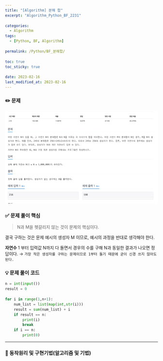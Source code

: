 ```yaml
---
title: "[Algorithm] 분해 합"
excerpt: "Algorithm_Python_BF_2231"

categories: 
  - Algorithm
tags:
  - [Python, BF, Algorithm]

permalink: /Python/BF_분해합/

toc: true
toc_sticky: true

date: 2023-02-16
last_modified_at: 2023-02-16
---
```

### ✏️ 문제

![스크린샷 2023-02-16 오후 1.53.19.png](/assets/images/posts_img/Algorithm/2231.png)

### ✅ 문제 풀이 핵심

> N과 M을 헷갈리지 않는 것이 문제의 핵심이다.
> 

결국 구하는 것은 문제 예시의 생성자 M 이므로, 예시의 과정을 반대로 생각해야 한다.

**자연수** 1 부터 입력값 N까지 다 돌면서 경우의 수를 구해 N과 동일한 결과가 나오면 정답이다. → `가장 작은 생성자를 구하는 문제이므로 1부터 돌기 때문에 굳이 신경 쓰지 않아도 된다.`

### 💡 문제 풀이 코드

```python
n = int(input())
result = 0

for i in range(1,n+1):
    num_list = list(map(int,str(i)))
    result = sum(num_list) + i
    if result == n:
        print(i)
        break
    if i == n:
        print(0)
```

---

### 🚀 동작원리 및 구현기법(알고리즘 및 기법)